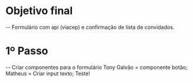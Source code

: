 # Objetivo final
--  Formulário com api (viacep) e confirmação de lista de convidados.

# 1º Passo
-- Criar componentes para o formulário
Tony Galvão = componente botão;
Matheus = Criar input texto;
Teste!